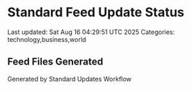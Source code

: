 # Standard Feed Update Status
Last updated: Sat Aug 16 04:29:51 UTC 2025
Categories: technology,business,world

## Feed Files Generated

Generated by Standard Updates Workflow
